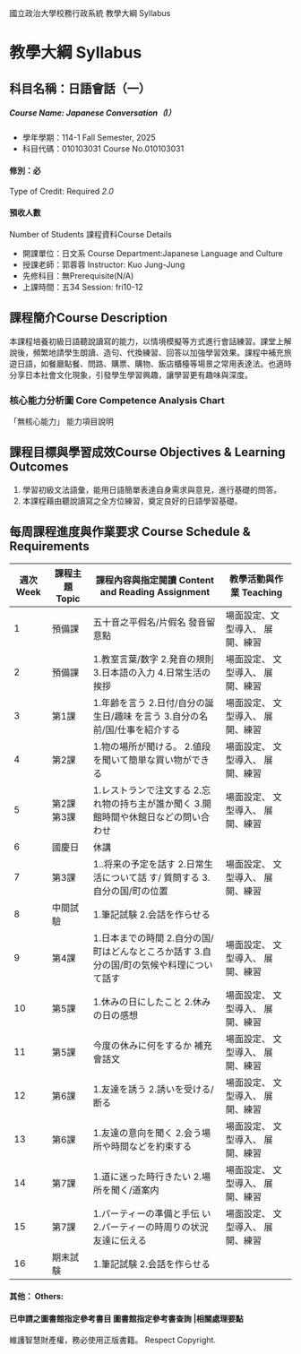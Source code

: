 國立政治大學校務行政系統 教學大綱 Syllabus
# 教學大綱 Syllabus
##  科目名稱：日語會話（一） 
#####  Course Name: Japanese Conversation（I）
  * 學年學期：114-1 Fall Semester, 2025 
  * 科目代碼：010103031 Course No.010103031
#### 修別：必
Type of Credit: Required 
_2.0_
#### 預收人數
Number of Students
課程資料Course Details
  * 開課單位：日文系 Course Department:Japanese Language and Culture 
  * 授課老師：郭蓉蓉 Instructor: Kuo Jung-Jung 
  * 先修科目：無Prerequisite(N/A)
  * 上課時間：五34 Session: fri10-12
##  課程簡介Course Description
本課程培養初級日語聽說讀寫的能力，以情境模擬等方式進行會話練習。課堂上解說後，頻繁地請學生朗讀、造句、代換練習、回答以加強學習效果。課程中補充旅遊日語，如餐廳點餐、問路、購票、購物、飯店櫃檯等場景之常用表達法。也適時分享日本社會文化現象，引發學生學習興趣，讓學習更有趣味與深度。
###  核心能力分析圖 Core Competence Analysis Chart
「無核心能力」 
能力項目說明
##  課程目標與學習成效Course Objectives & Learning Outcomes 
  1. 學習初級文法語彙，能用日語簡單表達自身需求與意見，進行基礎的問答。
  2. 本課程藉由聽說讀寫之全方位練習，奠定良好的日語學習基礎。
##  每周課程進度與作業要求 Course Schedule & Requirements
週次 Week |  課程主題 Topic |  課程內容與指定閱讀 Content and Reading Assignment |  教學活動與作業 Teaching  
---|---|---|---  
1 |  預備課 |  五十音之平假名/片假名 發音留意點 |  場面設定、文型導入、 展開、練習  
2 |  預備課 |  1.教室言葉/数字 2.発音の規則 3.日本語の入力 4.日常生活の挨拶 |  場面設定、 文型導入、 展開、練習  
3 |  第1課 |  1.年齢を言う 2.日付/自分の誕生日/趣味 を言う 3.自分の名前/国/仕事を紹介する  |  場面設定、 文型導入、 展開、練習  
4 |  第2課 |  1.物の場所が聞ける。 2.値段を聞いて簡単な買い物ができる |  場面設定、 文型導入、 展開、練習  
5 |  第2課 第3課 |  1.レストランで注文する 2.忘れ物の持ち主が誰か聞く 3.開館時間や休館日などの問い合わせ |  場面設定、 文型導入、 展開、練習  
6 |  國慶日 |  休講 |   
7 |  第3課 |  1..将来の予定を話す 2.日常生活について話 す/ 質問する 3.自分の国/町の位置 |  場面設定、 文型導入、 展開、練習  
8 |  中間試驗 |  1.筆記試験 2.会話を作らせる  |   
9 |  第4課 |  1.日本までの時間 2.自分の国/町はどんなところか話す 3.自分の国/町の気候や料理について話す  |  場面設定、 文型導入、 展開、練習   
10 |  第5課 |  1.休みの日にしたこと 2.休みの日の感想 |  場面設定、 文型導入、 展開、練習  
11 |  第5課 |  今度の休みに何をするか 補充會話文 |  場面設定、 文型導入、 展開、練習  
12 |  第6課 |  1.友達を誘う 2.誘いを受ける/断る |  場面設定、 文型導入、 展開、練習  
13 |  第6課 |  1.友達の意向を聞く 2.会う場所や時間などを約束する |  場面設定、 文型導入、 展開、練習  
14 |  第7課 |  1.道に迷った時行きたい  2.場所を聞く/道案内  |  場面設定、 文型導入、 展開、練習  
15 |  第7課 |  1.パーティーの準備と手伝 い 2.パーティーの時周りの状況友達に伝える |  場面設定、 文型導入、 展開、練習  
16 |  期末試験 |  1.筆記試験 2.会話を作らせる  |   
####  其他： Others:
####  已申請之圖書館指定參考書目  圖書館指定參考書查詢 |相關處理要點
維護智慧財產權，務必使用正版書籍。 Respect Copyright.